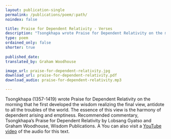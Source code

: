 ```yaml
---
layout: publication-single
permalink: /publications/poem/:path/
noindex: false

title: Praise for Dependent Relativity - Verses
description: "Tsongkhapa wrote Praise for Dependent Relativity on the morning that he first developed the wisdom realizing the final view."
type: poem
ordained_only: false
shorter: true
 
published_date: 
translated_by: Graham Woodhouse

image_url: praise-for-dependent-relativity.jpg
download_url: praise-for-dependent-relativity.pdf
download_audio: praise-for-dependent-relativity.mp3

---
```


Tsongkhapa (1357-1419) wrote Praise for Dependent Relativity on the morning that he first developed the wisdom realizing the final view, antidote to all the troubles of the world. The essence of this view is the harmony of dependent arising and emptiness. Recommended commentary, Tsongkhapa’s Praise for Dependent Relativity by Lobsang Gyatso and Graham Woodhouse, Wisdom Publications. A You can also visit a [YouTube video](https://www.youtube.com/watch?v=E8wUDzteTCw) of the audio for this text.